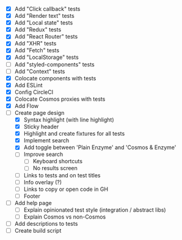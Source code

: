 * [x] Add "Click callback" tests
* [x] Add "Render text" tests
* [x] Add "Local state" tests
* [x] Add "Redux" tests
* [x] Add "React Router" tests
* [x] Add "XHR" tests
* [x] Add "Fetch" tests
* [x] Add "LocalStorage" tests
* [ ] Add "styled-components" tests
* [ ] Add "Context" tests
* [x] Colocate components with tests
* [x] Add ESLint
* [x] Config CircleCI
* [x] Colocate Cosmos proxies with tests
* [x] Add Flow
* [ ] Create page design
  * [x] Syntax highlight (with line highlight)
  * [x] Sticky header
  * [x] Highlight and create fixtures for all tests
  * [x] Implement search
  * [x] Add toggle between 'Plain Enzyme' and 'Cosmos & Enzyme'
  * [ ] Improve search
    * [ ] Keyboard shortcuts
    * [ ] No results screen
  * [ ] Links to tests and on test titles
  * [ ] Info overlay (?)
  * [ ] Links to copy or open code in GH
  * [ ] Footer
* [ ] Add help page
  * [ ] Explain opinionated test style (integration / abstract libs)
  * [ ] Explain Cosmos vs non-Cosmos
* [ ] Add descriptions to tests
* [ ] Create build script
